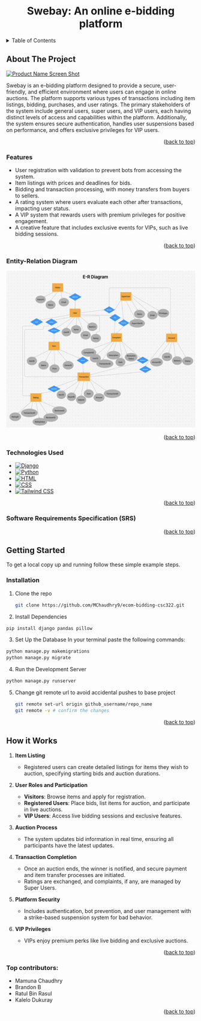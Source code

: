 <!-- Improved compatibility of back to top link: See: https://github.com/othneildrew/Best-README-Template/pull/73 -->
<a id="readme-top"></a>
<!--
*** Thanks for checking out the Best-README-Template. If you have a suggestion
*** that would make this better, please fork the repo and create a pull request
*** or simply open an issue with the tag "enhancement".
*** Don't forget to give the project a star!
*** Thanks again! Now go create something AMAZING! :D
-->



<!-- PROJECT SHIELDS -->
<!--
*** I'm using markdown "reference style" links for readability.
*** Reference links are enclosed in brackets [ ] instead of parentheses ( ).
*** See the bottom of this document for the declaration of the reference variables
*** for contributors-url, forks-url, etc. This is an optional, concise syntax you may use.
*** https://www.markdownguide.org/basic-syntax/#reference-style-links

[![Contributors][contributors-shield]][contributors-url]
[![Forks][forks-shield]][forks-url]
[![Stargazers][stars-shield]][stars-url]
[![Issues][issues-shield]][issues-url]
[![project_license][license-shield]][license-url]
[![LinkedIn][linkedin-shield]][linkedin-url]
-->


<!-- PROJECT LOGO -->
<!--
<br />
<div align="center">
  <a href="https://github.com/github_username/repo_name">
    <img src="images/logo.png" alt="Logo" width="80" height="80">
  </a>
-->
<h1 align="center">Swebay: An online e-bidding platform</h1>
<!--
  <p align="center">
    project_description
    <br />
    <a href="https://github.com/github_username/repo_name"><strong>Explore the docs »</strong></a>
    <br />
    <br />
    <a href="https://github.com/github_username/repo_name">View Demo</a>
    ·
    <a href="https://github.com/github_username/repo_name/issues/new?labels=bug&template=bug-report---.md">Report Bug</a>
    ·
    <a href="https://github.com/github_username/repo_name/issues/new?labels=enhancement&template=feature-request---.md">Request Feature</a>
  </p>
</div>
-->


<!-- TABLE OF CONTENTS -->
<details>
  <summary>Table of Contents</summary>
  <ol>
    <li>
      <a href="#about-the-project">About The Project</a>
      <ul>
        <li><a href="#features">Features</a></li>
        <li><a href="#entity-relation-diagram">Entity-Relation Diagram</a></li>
        <li><a href="#technologies-used">Technologies Used</a></li>
        <li><a href="#software-requirements-specification-srs">Software Requirements Specification (SRS)</a></li>
      </ul>
    </li>
    <li>
      <a href="#getting-started">Getting Started</a>
      <ul>
        <li><a href="#installation">Installation</a></li>
      </ul>
    </li>
    <li><a href="#how-it-works">How it Works</a></li>
    <li><a href="#top-contributors">Top Contributors</a></li>
  </ol>
</details>



<!-- ABOUT THE PROJECT -->
## About The Project

[![Product Name Screen Shot][product-screenshot]](https://example.com)

Swebay is an e-bidding platform designed to provide a secure, user-friendly, and efficient environment where users can engage in online auctions. The platform supports various types of transactions including item listings, bidding, purchases, and user ratings. The primary stakeholders of the system include general users, super users, and VIP users, each having distinct levels of access and capabilities within the platform. Additionally, the system ensures secure authentication, handles user suspensions based on performance, and offers exclusive privileges for VIP users.

<p align="right">(<a href="#readme-top">back to top</a>)</p>

### Features
* User registration with validation to prevent bots from accessing the system.
* Item listings with prices and deadlines for bids.
* Bidding and transaction processing, with money transfers from buyers to sellers.
* A rating system where users evaluate each other after transactions, impacting user status.
* A VIP system that rewards users with premium privileges for positive engagement.
* A creative feature that includes exclusive events for VIPs, such as live bidding sessions.

<p align="right">(<a href="#readme-top">back to top</a>)</p>


### Entity-Relation Diagram
![Flowchart](https://github.com/MChaudhry9/ecom-bidding-csc322/blob/master/project_images/swebay%20diagram.png) 
<p align="right">(<a href="#readme-top">back to top</a>)</p>


### Technologies Used

* [![Django](https://img.shields.io/badge/Django-20232A?style=for-the-badge&logo=django&logoColor=white)](https://www.djangoproject.com/)
* [![Python](https://img.shields.io/badge/python-3776AB?style=for-the-badge&logo=python&logoColor=white)](https://www.python.org/)
* [![HTML](https://img.shields.io/badge/HTML-E34F26?style=for-the-badge&logo=html5&logoColor=white)](https://developer.mozilla.org/en-US/docs/Web/HTML)
* [![CSS](https://img.shields.io/badge/css-1572B6?style=for-the-badge&logo=css3&logoColor=white)](https://developer.mozilla.org/en-US/docs/Web/CSS)
* [![Tailwind CSS](https://img.shields.io/badge/Tailwind_CSS-06B6D4?style=for-the-badge&logo=tailwind-css&logoColor=white)](https://tailwindcss.com/)


<p align="right">(<a href="#readme-top">back to top</a>)</p>

### Software Requirements Specification (SRS)

<p align="right">(<a href="#readme-top">back to top</a>)</p>

<!-- GETTING STARTED -->
## Getting Started

To get a local copy up and running follow these simple example steps.


### Installation
1. Clone the repo
   ```sh
   git clone https://github.com/MChaudhry9/ecom-bidding-csc322.git
   ```
2. Install Dependencies
  ```sh
  pip install django pandas pillow
  ```
3. Set Up the Database
In your terminal paste the following commands:
  ```sh
  python manage.py makemigrations
  python manage.py migrate
  ```
4. Run the Development Server
  ```sh
  python manage.py runserver
  ```
5. Change git remote url to avoid accidental pushes to base project
   ```sh
   git remote set-url origin github_username/repo_name
   git remote -v # confirm the changes
   ```

<p align="right">(<a href="#readme-top">back to top</a>)</p>



<!-- USAGE EXAMPLES -->
## How it Works
1. **Item Listing**  
   * Registered users can create detailed listings for items they wish to auction, specifying starting bids and auction durations.

2. **User Roles and Participation**  
   * **Visitors**: Browse items and apply for registration.  
   * **Registered Users**: Place bids, list items for auction, and participate in live auctions.  
   * **VIP Users**: Access live bidding sessions and exclusive features.  

3. **Auction Process**  
   * The system updates bid information in real time, ensuring all participants have the latest updates.  

4. **Transaction Completion**  
   * Once an auction ends, the winner is notified, and secure payment and item transfer processes are initiated.  
   * Ratings are exchanged, and complaints, if any, are managed by Super Users.  

5. **Platform Security**  
   * Includes authentication, bot prevention, and user management with a strike-based suspension system for bad behavior.  

6. **VIP Privileges**  
   * VIPs enjoy premium perks like live bidding and exclusive auctions.


<p align="right">(<a href="#readme-top">back to top</a>)</p>





<!-- CONTRIBUTING -->

### Top contributors:

* Mamuna Chaudhry
* Brandon B
* Ratul Bin Rasul
* Kalelo Dukuray

<p align="right">(<a href="#readme-top">back to top</a>)</p>




<!-- MARKDOWN LINKS & IMAGES -->
<!-- https://www.markdownguide.org/basic-syntax/#reference-style-links -->
[contributors-shield]: https://img.shields.io/github/contributors/github_username/repo_name.svg?style=for-the-badge
[contributors-url]: https://github.com/github_username/repo_name/graphs/contributors
[forks-shield]: https://img.shields.io/github/forks/github_username/repo_name.svg?style=for-the-badge
[forks-url]: https://github.com/github_username/repo_name/network/members
[stars-shield]: https://img.shields.io/github/stars/github_username/repo_name.svg?style=for-the-badge
[stars-url]: https://github.com/github_username/repo_name/stargazers
[issues-shield]: https://img.shields.io/github/issues/github_username/repo_name.svg?style=for-the-badge
[issues-url]: https://github.com/github_username/repo_name/issues
[license-shield]: https://img.shields.io/github/license/github_username/repo_name.svg?style=for-the-badge
[license-url]: https://github.com/github_username/repo_name/blob/master/LICENSE.txt
[linkedin-shield]: https://img.shields.io/badge/-LinkedIn-black.svg?style=for-the-badge&logo=linkedin&colorB=555
[linkedin-url]: https://linkedin.com/in/linkedin_username
[product-screenshot]: images/screenshot.png
[Next.js]: https://img.shields.io/badge/next.js-000000?style=for-the-badge&logo=nextdotjs&logoColor=white
[Next-url]: https://nextjs.org/
[React.js]: https://img.shields.io/badge/React-20232A?style=for-the-badge&logo=react&logoColor=61DAFB
[React-url]: https://reactjs.org/
[Vue.js]: https://img.shields.io/badge/Vue.js-35495E?style=for-the-badge&logo=vuedotjs&logoColor=4FC08D
[Vue-url]: https://vuejs.org/
[Angular.io]: https://img.shields.io/badge/Angular-DD0031?style=for-the-badge&logo=angular&logoColor=white
[Angular-url]: https://angular.io/
[Svelte.dev]: https://img.shields.io/badge/Svelte-4A4A55?style=for-the-badge&logo=svelte&logoColor=FF3E00
[Svelte-url]: https://svelte.dev/
[Laravel.com]: https://img.shields.io/badge/Laravel-FF2D20?style=for-the-badge&logo=laravel&logoColor=white
[Laravel-url]: https://laravel.com
[Bootstrap.com]: https://img.shields.io/badge/Bootstrap-563D7C?style=for-the-badge&logo=bootstrap&logoColor=white
[Bootstrap-url]: https://getbootstrap.com
[JQuery.com]: https://img.shields.io/badge/jQuery-0769AD?style=for-the-badge&logo=jquery&logoColor=white
[JQuery-url]: https://jquery.com 

